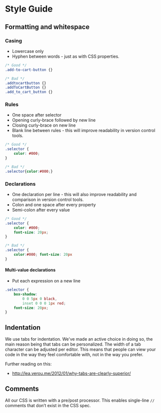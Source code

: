 # Style Guide

## Formatting and whitespace

### Casing

*   Lowercase only
*   Hyphen between words - just as with CSS properties.

```css
/* Good */
.add-to-cart-button {}

/* Bad */
.addtocartbutton {}
.addToCartButton {}
.add_to_cart_button {}
```

### Rules

*   One space after selector
*   Opening curly-brace followed by new line
*   Closing curly-brace on new line
*   Blank line between rules - this will improve readability in version control tools.

```css
/* Good */
.selector {
    color: #000;
}

/* Bad */
.selector{color:#000;}
```

### Declarations

*   One declaration per line - this will also improve readability and comparison in version control tools.
*   Colon and one space after every property
*   Semi-colon after every value

```css
/* Good */
.selector {
    color: #000;
    font-size: 20px;
}

/* Bad */
.selector {
    color:#000; font-size: 20px
}
```

#### Multi-value declarations

*   Put each expression on a new line

```css
.selector {
    box-shadow:
        0 0 5px 0 black,
        inset 0 0 0 1px red;
    font-size: 20px;
}
```

## Indentation

We use tabs for indentation. We've made an active choice in doing so, the main reason being that tabs can be personalized. The width of a tab character can be adjusted per editor. This means that people can view your code in the way they feel comfortable with, not in the way you prefer.

Further reading on this:

 * http://lea.verou.me/2012/01/why-tabs-are-clearly-superior/

## Comments

All our CSS is written with a pre/post processor. This enables single-line `//` comments that don’t exist in the CSS spec.